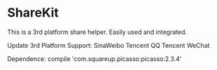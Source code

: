 # ShareKit
This is a 3rd platform share helper. Easily used and integrated.

Update 
3rd Platform Support:
SinaWeibo 
Tencent QQ
Tencent WeChat

Dependence:
compile 'com.squareup.picasso:picasso:2.3.4'
